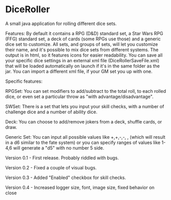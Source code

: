 # DiceRoller
A small java application for rolling different dice sets.

Features: By default it contains a RPG (D&D) standard set, a Star Wars RPG (FFG) standard set, a deck of cards (some RPGs use those) and a generic dice set to customize. All sets, and groups of sets, will let you customize their name, and it's possible to mix dice sets from different systems. The output is in html, so it features icons for easier readability. You can save all your specific dice settings in an external xml file (DiceRollerSaveFile.xml) that will be loaded automatically on launch if it's in the same folder as the jar. You can import a different xml file, if your GM set you up with one.

Specific features:

RPGSet: You can set modifiers to add/subtract to the total roll, to each rolled dice, or even set a particular throw as "with     advantage/disadvantage". 

  SWSet: There is a set that lets you input your skill checks, with a number of challenge dice and a number of ability dice. 

  Deck: You can choose to add/remove jokers from a deck, shuffle cards, or draw.

  Generic Set: You can input all possible values like +,+,-,-, ,  (which will result in a d6 similar to the fate system) or you can specify ranges of values like 1-4,6 will generate a "d5" with no number 5 side. 



Version 0.1 - First release. Probably riddled with bugs.

Version 0.2 - Fixed a couple of visual bugs.

Version 0.3 - Added "Enabled" checkbox for skill checks.

Version 0.4 - Increased logger size, font, image size, fixed behavior on close
